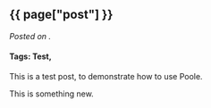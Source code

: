 

## {{ page["post"] }}

*Posted on <!--{ page["date"] }-->.*

#### Tags: Test,

This is a test post, to demonstrate how to use Poole.

This is something new.